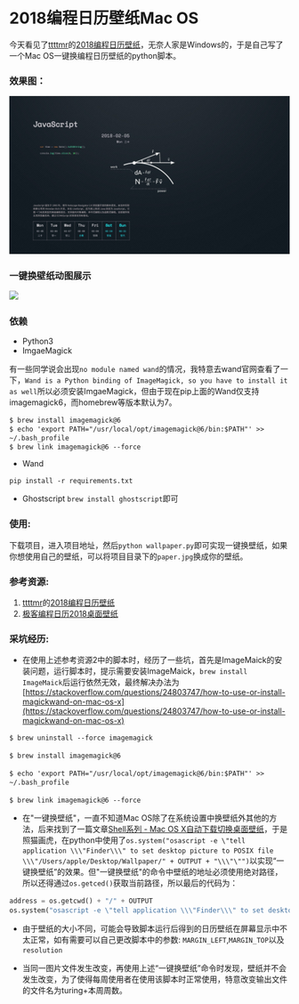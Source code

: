 # 2018编程日历壁纸Mac OS

今天看见了[ttttmr](https://github.com/ttttmr/2018_code_calendar_wallpaper/commits?author=ttttmr)的[2018编程日历壁纸](https://github.com/ttttmr/2018_code_calendar_wallpaper)，无奈人家是Windows的，于是自己写了一个Mac OS一键换编程日历壁纸的python脚本。

### 效果图：

![](example.jpg)

### 一键换壁纸动图展示
![](Jietu20180206-174543-HD.gif)

### 依赖

- Python3 
- ImgaeMagick
  
有一些同学说会出现`no module named wand`的情况，我特意去wand官网查看了一下，`Wand is a Python binding of ImageMagick, so you have to install it as well`所以必须安装ImgaeMagick，但由于现在pip上面的Wand仅支持imagemagick6，而homebrew等版本默认为7。
```
$ brew install imagemagick@6
$ echo 'export PATH="/usr/local/opt/imagemagick@6/bin:$PATH"' >> ~/.bash_profile
$ brew link imagemagick@6 --force
```
- Wand

```
pip install -r requirements.txt
```

- Ghostscript `brew install ghostscript`即可

### 使用:
下载项目，进入项目地址，然后`python wallpaper.py`即可实现一键换壁纸，如果你想使用自己的壁纸，可以将项目目录下的`paper.jpg`换成你的壁纸。

### 参考资源:

1. [ttttmr](https://github.com/ttttmr/2018_code_calendar_wallpaper/commits?author=ttttmr)的[2018编程日历壁纸](https://github.com/ttttmr/2018_code_calendar_wallpaper)
2. [极客编程日历2018桌面壁纸
](https://www.jianshu.com/p/912ce01d4752)

### 采坑经历:

- 在使用上述参考资源2中的脚本时，经历了一些坑，首先是ImageMaick的安装问题，运行脚本时，提示需要安装ImageMaick，`brew install ImageMaick`后运行依然无效，最终解决办法为[https://stackoverflow.com/questions/24803747/how-to-use-or-install-magickwand-on-mac-os-x](https://stackoverflow.com/questions/24803747/how-to-use-or-install-magickwand-on-mac-os-x)

```
$ brew uninstall --force imagemagick

$ brew install imagemagick@6

$ echo 'export PATH="/usr/local/opt/imagemagick@6/bin:$PATH"' >> ~/.bash_profile

$ brew link imagemagick@6 --force
```
-  在"一键换壁纸"，一直不知道Mac OS除了在系统设置中换壁纸外其他的方法，后来找到了一篇文章[Shell系列 - Mac OS X自动下载切换桌面壁纸](http://blog.csdn.net/rywaqpf/article/details/50404577)，于是照猫画虎，在python中使用了`os.system("osascript -e \"tell application \\\"Finder\\\" to set desktop picture to POSIX file \\\"/Users/apple/Desktop/Wallpaper/" + OUTPUT + "\\\"\"")`以实现“一键换壁纸”的效果。但"一键换壁纸"的命令中壁纸的地址必须使用绝对路径，所以还得通过`os.getced()`获取当前路径，所以最后的代码为：

```python
address = os.getcwd() + "/" + OUTPUT 
os.system("osascript -e \"tell application \\\"Finder\\\" to set desktop picture to POSIX file \\\"" + address + "\\\"\"")
```

- 由于壁纸的大小不同，可能会导致脚本运行后得到的日历壁纸在屏幕显示中不太正常，如有需要可以自己更改脚本中的参数:
`MARGIN_LEFT`,`MARGIN_TOP`以及`resolution`

- 当同一图片文件发生改变，再使用上述“一键换壁纸”命令时发现，壁纸并不会发生改变，为了使得每周使用者在使用该脚本时正常使用，特意改变输出文件的文件名为turing+本周周数。

